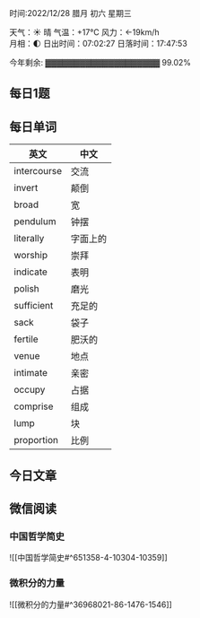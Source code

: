 时间:2022/12/28 腊月 初六 星期三

天气：☀️   晴 气温：+17°C 风力：←19km/h  
月相：🌓 日出时间：07:02:27 日落时间：17:47:53

今年剩余: ▓▓▓▓▓▓▓▓▓▓▓▓▓▓▓▓▓▓▓▓ 99.02%

## 每日1题



## 每日单词

| 英文        | 中文     |
| ----------- | -------- |
| intercourse | 交流     |
| invert      | 颠倒     |
| broad       | 宽       |
| pendulum    | 钟摆     |
| literally   | 字面上的 |
| worship     | 崇拜     |
| indicate    | 表明     |
| polish      | 磨光     |
| sufficient  | 充足的   |
| sack        | 袋子     |
| fertile     | 肥沃的   |
| venue       | 地点     |
| intimate    | 亲密     |
| occupy      | 占据     |
| comprise    | 组成     |
| lump        | 块       |
| proportion            |比例          |


## 今日文章



## 微信阅读

<!-- start of weread -->

### 中国哲学简史
![[中国哲学简史#^651358-4-10304-10359]]

### 微积分的力量
![[微积分的力量#^36968021-86-1476-1546]]

<!-- end of weread -->
